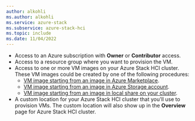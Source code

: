 ```yaml
---
author: alkohli
ms.author: alkohli
ms.service: azure-stack
ms.subservice: azure-stack-hci
ms.topic: include
ms.date: 11/04/2022
---
```



- Access to an Azure subscription with **Owner** or **Contributor** access.
- Access to a resource group where you want to provision the VM.
- Access to one or more VM images on your Azure Stack HCI cluster. These VM images could be created by one of the following procedures:
    - [VM image starting from an image in Azure Marketplace](../hci/manage/virtual-machine-image-azure-marketplace.md).
    - [VM image starting from an image in Azure Storage account](../hci/manage/virtual-machine-image-storage-account.md).
    - [VM image starting from an image in local share on your cluster](../hci/manage/virtual-machine-image-local-share.md).
- A custom location for your Azure Stack HCI cluster that you'll use to provision VMs. The custom location will also show up in the **Overview** page for Azure Stack HCI cluster.

